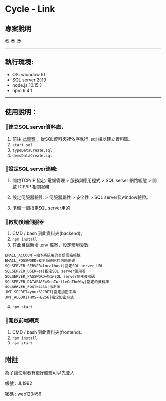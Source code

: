 # Cycle - Link

## 專案說明


😍 😍 😍 

---
## 執行環境:
+ OS: wiondow 10
+ SQL server 2019
+ node.js 10.15.3
+ npm 6.4.1

---
## 使用說明：
### 🐢建立SQL server資料庫，
1. 前往 <a href="https://github.com/romazrau/SeaTurtleOnTheWay">此專案</a> ，從SQL資料夾裡依序執行 .sql 檔以建立資料庫。
2. `start.sql`
3. `typeDataCreate.sql`
4. `demoDataCreate.sql`

### 🐢設定SQL server連線:
1. 開啟TCP/IP 協定: 電腦管理 > 服務與應用程式 > SQL server 網路組態 > 開啟TCP/IP 相關服務

2. 設定伺服器驗證: > 伺服器屬性 > 安全性 > SQL server及window驗證。
3. 準備一個指定SQL server用的

### 🐢啟動後端伺服器
1. CMD / bash 到此資料夾(backend)。
2. `npm install`
3. 在此目錄新增 .env 檔案，設定環境變數: 
```
EMAIL_ACCOUNT=給予系統用的寄信信箱帳號
EMAIL_POSSWORD=給予系統用的信箱密碼
SQLSERVER_SERVER=localhost|指定SQL server URL
SQLSERVER_USER=sa|指定SQL server使用者
SQLSERVER_PASSWORD=指定SQL server使用者密碼
SQLSERVER_DATABASE=SeaTurtleOnTheWay|指定的資料庫
SQLSERVER_POST=1433|指定埠
JWT_SECRET=yourSECRET|指定加密字串
JWT_ALGORITHMS=HS256|指定加密方式
```
4. `npm start`


### 🐢開啟前端網頁
1. CMD / bash 到此資料夾(frontend)。
2. `npm install`
3. `npm start`


## 附註
為了讓使用者有更好體驗可以先登入

帳號 : JL1992

密碼 : web123456




